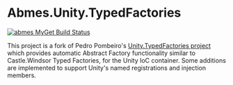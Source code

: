 Abmes.Unity.TypedFactories
=====================
[![abmes MyGet Build Status](https://www.myget.org/BuildSource/Badge/abmes?identifier=ba7fbde8-f2fb-41e1-a718-a4b21f3042db)](https://www.myget.org/)

This project is a fork of Pedro Pombeiro's [Unity.TypedFactories project](https://github.com/PombeirP/Unity.TypedFactories) which provides automatic Abstract Factory functionality similar to Castle.Windsor Typed Factories, for the Unity IoC container.
Some additions are implemented to support Unity's named registrations and injection members.

